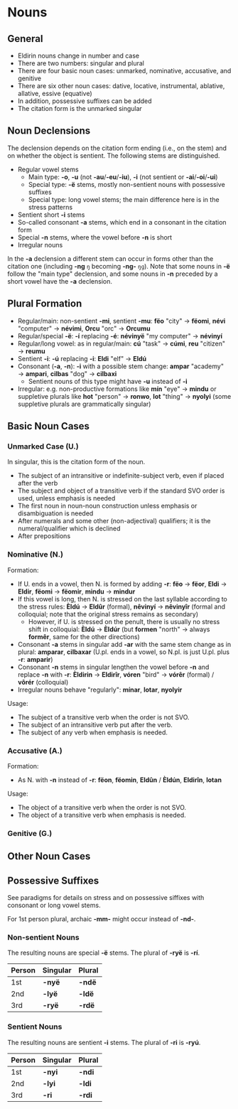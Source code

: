 # Nouns

## General

+ Eldirin nouns change in number and case
+ There are two numbers: singular and plural
+ There are four basic noun cases: unmarked, nominative, accusative, and genitive
+ There are six other noun cases: dative, locative, instrumental, ablative, allative, essive (equative)
+ In addition, possessive suffixes can be added
+ The citation form is the unmarked singular

## Noun Declensions

The declension depends on the citation form ending (i.e., on the stem) and on whether the object is sentient. The following stems are distinguished.

+ Regular vowel stems
  + Main type: **-o**, **-u** (not **-au**/**-eu**/**-iu**), **-i** (not sentient or **-ai**/**-oi**/**-ui**)
  + Special type: **-ë** stems, mostly non-sentient nouns with possessive suffixes
  + Special type: long vowel stems; the main difference here is in the stress patterns
+ Sentient short **-i** stems
+ So-called consonant **-a** stems, which end in a consonant in the citation form
+ Special **-n** stems, where the vowel before **-n** is short
+ Irregular nouns

In the **-a** declension a different stem can occur in forms other than the citation one (including **-ng** `ŋ` becoming **-ng-** `ŋɡ`).
Note that some nouns in **-ë** follow the "main type" declension, and some nouns in **-n** preceded by a short vowel have the **-a** declension.

## Plural Formation

+ Regular/main: non-sentient **-mi**, sentient **-mu**: **fëo** "city" → **fëomi**, **névi** "computer" → **névimi**, **Orcu** "orc" → **Orcumu**
+ Regular/special **-ë**: **-í** replacing **-é**: **névinyë** "my computer" → **névinyí**
+ Regular/long vowel: as in regular/main: **cú** "task" → **cúmi**, **reu** "citizen" → **reumu**
+ Sentient **-i**: **-ú** replacing **-i**: **Eldi** "elf" → **Eldú**
+ Consonant (**-a**, **-n**): **-i** with a possible stem change: **ampar** "academy" → **ampari**, **cilbas** "dog" → **cilbaxi**
  + Sentient nouns of this type might have **-u** instead of **-i**
+ Irregular: e.g. non-productive formations like **mín** "eye" → **mindu** or suppletive plurals like **hot** "person" → **ronwo**, **lot** "thing" → **nyolyi** (some suppletive plurals are grammatically singular)

## Basic Noun Cases

### Unmarked Case (U.)

In singular, this is the citation form of the noun.

+ The subject of an intransitive or indefinite-subject verb, even if placed after the verb
+ The subject and object of a transitive verb if the standard SVO order is used, unless emphasis is needed
+ The first noun in noun-noun construction unless emphasis or disambiguation is needed
+ After numerals and some other (non-adjectival) qualifiers; it is the numeral/qualifier which is declined
+ After prepositions

### Nominative (N.)

Formation:

+ If U. ends in a vowel, then N. is formed by adding **-r**: **fëo** → **fëor**, **Eldi** → **Eldir**, **fëomi** → **fëomir**, **mindu** → **mindur**
+ If this vowel is long, then N. is stressed on the last syllable according to the stress rules: **Èldú** → **Eldûr** (formal), **nêvinyí** → **nêvinyîr** (formal and colloquial; note that the original stress remains as secondary)
  + However, if U. is stressed on the penult, there is usually no stress shift in colloquial: **Èldú** → **Èldúr** (but **formen** "north" → always **formêr**, same for the other directions)
+ Consonant **-a** stems in singular add **-ar** with the same stem change as in plural: **amparar**, **cilbaxar** (U.pl. ends in a vowel, so N.pl. is just U.pl. plus **-r**: **amparir**)
+ Consonant **-n** stems in singular lengthen the vowel before **-n** and replace **-n** with **-r**: **Èldirin** → **Eldirîr**, **vóren** "bird" → **vórêr** (formal) / **vôrér** (colloquial)
+ Irregular nouns behave "regularly": **mínar**, **lotar**, **nyolyir**

Usage:

+ The subject of a transitive verb when the order is not SVO.
+ The subject of an intransitive verb put after the verb.
+ The subject of any verb when emphasis is needed.

### Accusative (A.)

Formation:

+ As N. with **-n** instead of **-r**: **fëon**, **fëomin**, **Eldûn** / **Èldún**, **Eldirîn**, **lotan**

Usage:

+ The object of a transitive verb when the order is not SVO.
+ The object of a transitive verb when emphasis is needed.

### Genitive (G.)

## Other Noun Cases

## Possessive Suffixes

See paradigms for details on stress and on possessive siffixes with consonant or long vowel stems.

For 1st person plural, archaic **-mm-** might occur instead of **-nd-**.

### Non-sentient Nouns

The resulting nouns are special **-ë** stems. The plural of **-ryë** is **-rí**.

| Person | Singular | Plural |
|:---|:---|:---|
| 1st | **-nyë** | **-ndë** | 
| 2nd | **-lyë** | **-ldë** | 
| 3rd | **-ryë** | **-rdë** | 

### Sentient Nouns

The resulting nouns are sentient **-i** stems. The plural of **-ri** is **-ryú**.

| Person | Singular | Plural |
|:---|:---|:---|
| 1st | **-nyi** | **-ndi** | 
| 2nd | **-lyi** | **-ldi** | 
| 3rd | **-ri** | **-rdi** | 
